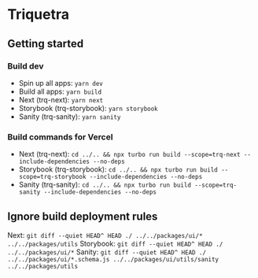 # Triquetra

## Getting started

### Build dev

- Spin up all apps: `yarn dev`
- Build all apps: `yarn build`
- Next (trq-next): `yarn next`
- Storybook (trq-storybook): `yarn storybook`
- Sanity (trq-sanity): `yarn sanity`

### Build commands for Vercel

- Next (trq-next): `cd ../.. && npx turbo run build --scope=trq-next --include-dependencies --no-deps`
- Storybook (trq-storybook): `cd ../.. && npx turbo run build --scope=trq-storybook --include-dependencies --no-deps`
- Sanity (trq-sanity): `cd ../.. && npx turbo run build --scope=trq-sanity --include-dependencies --no-deps`

## Ignore build deployment rules

Next: `git diff --quiet HEAD^ HEAD ./ ../../packages/ui/* ../../packages/utils`
Storybook: `git diff --quiet HEAD^ HEAD ./ ../../packages/ui/*`
Sanity: `git diff --quiet HEAD^ HEAD ./ ../../packages/ui/*.schema.js ../../packages/ui/utils/sanity ../../packages/utils`
